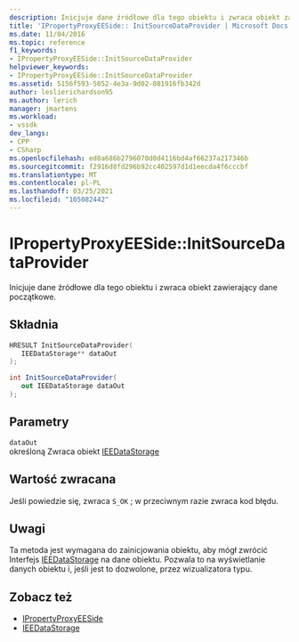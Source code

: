 ```yaml
---
description: Inicjuje dane źródłowe dla tego obiektu i zwraca obiekt zawierający dane początkowe.
title: 'IPropertyProxyEESide:: InitSourceDataProvider | Microsoft Docs'
ms.date: 11/04/2016
ms.topic: reference
f1_keywords:
- IPropertyProxyEESide::InitSourceDataProvider
helpviewer_keywords:
- IPropertyProxyEESide::InitSourceDataProvider
ms.assetid: 5156f593-5052-4e3a-9d02-081916fb342d
author: leslierichardson95
ms.author: lerich
manager: jmartens
ms.workload:
- vssdk
dev_langs:
- CPP
- CSharp
ms.openlocfilehash: ed8a686b2796070d0d4116bd4af66237a217346b
ms.sourcegitcommit: f2916d8fd296b92cc402597d1d1eecda4f6cccbf
ms.translationtype: MT
ms.contentlocale: pl-PL
ms.lasthandoff: 03/25/2021
ms.locfileid: "105082442"
---
```

# <a name="ipropertyproxyeesideinitsourcedataprovider"></a>IPropertyProxyEESide::InitSourceDataProvider
Inicjuje dane źródłowe dla tego obiektu i zwraca obiekt zawierający dane początkowe.

## <a name="syntax"></a>Składnia

```cpp
HRESULT InitSourceDataProvider(
   IEEDataStorage** dataOut
);
```

```csharp
int InitSourceDataProvider(
   out IEEDataStorage dataOut
);
```

## <a name="parameters"></a>Parametry
`dataOut`\
określoną Zwraca obiekt [IEEDataStorage](../../../extensibility/debugger/reference/ieedatastorage.md)

## <a name="return-value"></a>Wartość zwracana
 Jeśli powiedzie się, zwraca `S_OK` ; w przeciwnym razie zwraca kod błędu.

## <a name="remarks"></a>Uwagi
 Ta metoda jest wymagana do zainicjowania obiektu, aby mógł zwrócić Interfejs [IEEDataStorage](../../../extensibility/debugger/reference/ieedatastorage.md) na dane obiektu. Pozwala to na wyświetlanie danych obiektu i, jeśli jest to dozwolone, przez wizualizatora typu.

## <a name="see-also"></a>Zobacz też
- [IPropertyProxyEESide](../../../extensibility/debugger/reference/ipropertyproxyeeside.md)
- [IEEDataStorage](../../../extensibility/debugger/reference/ieedatastorage.md)
